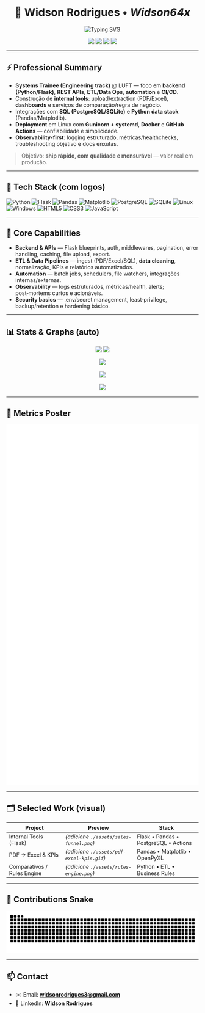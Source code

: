 <!-- PROFILE: Widson64x/Widson64x -->
<h1 align="center">🚀 Widson Rodrigues • <em>Widson64x</em></h1>
<p align="center">
  <a href="https://git.io/typing-svg">
    <img src="https://readme-typing-svg.demolab.com?font=JetBrains+Mono&pause=1200&center=true&vCenter=true&width=900&lines=Backend+%E2%80%A2+APIs+%E2%80%A2+Data+Ops+%E2%80%A2+Automation+%E2%80%A2+CI%2FCD;Python+%2B+Flask+%7C+Pandas+%7C+PostgreSQL+%7C+Docker+%7C+Actions;Shipping+fast%2C+clean+and+reliable+code" alt="Typing SVG" />
  </a>
</p>

<p align="center">
  <a href="mailto:widsonrodrigues3@gmail.com"><img src="https://img.shields.io/badge/Email-Contactar-informational?logo=gmail"/></a>
  <a href="https://www.linkedin.com/in/widsonaraujo" target="_blank"><img src="https://img.shields.io/badge/LinkedIn-Conectar-blue?logo=linkedin"/></a>
  <a href="https://github.com/Widson64x?tab=followers"><img src="https://img.shields.io/github/followers/Widson64x?label=Seguidores&style=flat"/></a>
  <img src="https://komarev.com/ghpvc/?username=Widson64x&label=Profile%20Views"/>
</p>

---

## ⚡ Professional Summary

- **Systems Trainee (Engineering track)** @ LUFT — foco em **backend (Python/Flask)**, **REST APIs**, **ETL/Data Ops**, **automation** e **CI/CD**.
- Construção de **internal tools**: upload/extraction (PDF/Excel), **dashboards** e serviços de comparação/regra de negócio.
- Integrações com **SQL (PostgreSQL/SQLite)** e **Python data stack** (Pandas/Matplotlib).
- **Deployment** em Linux com **Gunicorn + systemd**, **Docker** e **GitHub Actions** — confiabilidade e simplicidade.
- **Observability-first**: logging estruturado, métricas/healthchecks, troubleshooting objetivo e docs enxutas.

> Objetivo: **ship rápido, com qualidade e mensurável** — valor real em produção.

---

## 🧰 Tech Stack (com logos)
<p>
  <img title="Python" alt="Python" height="48" src="https://cdn.jsdelivr.net/gh/devicons/devicon/icons/python/python-original.svg"/>
  <img title="Flask" alt="Flask" height="48" src="https://cdn.jsdelivr.net/gh/devicons/devicon/icons/flask/flask-original.svg"/>
  <img title="Pandas" alt="Pandas" height="48" src="https://cdn.jsdelivr.net/gh/devicons/devicon/icons/pandas/pandas-original.svg"/>
  <img title="Matplotlib" alt="Matplotlib" height="48" src="https://cdn.jsdelivr.net/gh/devicons/devicon/icons/matplotlib/matplotlib-original.svg"/>
  <img title="PostgreSQL" alt="PostgreSQL" height="48" src="https://cdn.jsdelivr.net/gh/devicons/devicon/icons/postgresql/postgresql-original.svg"/>
  <img title="SQLite" alt="SQLite" height="48" src="https://cdn.jsdelivr.net/gh/devicons/devicon/icons/sqlite/sqlite-original.svg"/>
  <img title="Linux" alt="Linux" height="48" src="https://cdn.jsdelivr.net/gh/devicons/devicon/icons/linux/linux-original.svg"/>
  <img title="Windows" alt="Windows" height="48" src="https://cdn.jsdelivr.net/gh/devicons/devicon/icons/windows8/windows8-original.svg"/>
  <img title="HTML5" alt="HTML5" height="48" src="https://cdn.jsdelivr.net/gh/devicons/devicon/icons/html5/html5-original.svg"/>
  <img title="CSS3" alt="CSS3" height="48" src="https://cdn.jsdelivr.net/gh/devicons/devicon/icons/css3/css3-original.svg"/>
  <img title="JavaScript" alt="JavaScript" height="48" src="https://cdn.jsdelivr.net/gh/devicons/devicon/icons/javascript/javascript-original.svg"/>
</p>

---

## 🧠 Core Capabilities
- **Backend & APIs** — Flask blueprints, auth, middlewares, pagination, error handling, caching, file upload, export.
- **ETL & Data Pipelines** — ingest (PDF/Excel/SQL), **data cleaning**, normalização, KPIs e relatórios automatizados.
- **Automation** — batch jobs, schedulers, file watchers, integrações internas/externas.
- **Observability** — logs estruturados, métricas/health, alerts; post‑mortems curtos e acionáveis.
- **Security basics** — .env/secret management, least‑privilege, backup/retention e hardening básico.

---

## 📊 Stats & Graphs (auto)
<p align="center">
  <img height="165" src="https://github-readme-stats.vercel.app/api?username=Widson64x&show_icons=true&theme=transparent&rank_icon=github"/>
  <img height="165" src="https://github-readme-stats.vercel.app/api/top-langs/?username=Widson64x&layout=compact&theme=transparent"/>
</p>

<p align="center">
  <img height="185" src="https://streak-stats.demolab.com?user=Widson64x&theme=transparent&hide_border=true"/>
</p>

<p align="center">
  <img src="https://github-readme-activity-graph.vercel.app/graph?username=Widson64x&theme=github-compact&area=true&hide_border=true"/>
</p>

<p align="center">
  <img src="https://github-profile-trophy.vercel.app/?username=Widson64x&theme=onedark&no-frame=true&row=1&column=6"/>
</p>

---

## 🧩 Metrics Poster
<p align="center">
  <img src="./metrics.svg" alt="metrics (auto)" />
</p>

---

## 🗂️ Selected Work (visual)

| Project | Preview | Stack |
|---|---|---|
| Internal Tools (Flask) | *(adicione `./assets/sales-funnel.png`)* | Flask • Pandas • PostgreSQL • Actions |
| PDF → Excel & KPIs | *(adicione `./assets/pdf-excel-kpis.gif`)* | Pandas • Matplotlib • OpenPyXL |
| Comparativos / Rules Engine | *(adicione `./assets/rules-engine.png`)* | Python • ETL • Business Rules |

---

## 🐍 Contributions Snake
<p align="center">
  <img src="https://raw.githubusercontent.com/Widson64x/Widson64x/output/snake.svg" alt="snake" />
</p>

---

## 📫 Contact
- ✉️ Email: **widsonrodrigues3@gmail.com**
- 💼 LinkedIn: **Widson Rodrigues**







